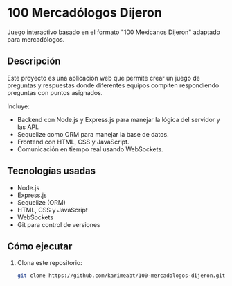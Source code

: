 # 100 Mercadólogos Dijeron

Juego interactivo basado en el formato "100 Mexicanos Dijeron" adaptado para mercadólogos.

## Descripción

Este proyecto es una aplicación web que permite crear un juego de preguntas y respuestas donde diferentes equipos compiten respondiendo preguntas con puntos asignados.

Incluye:

- Backend con Node.js y Express.js para manejar la lógica del servidor y las API.
- Sequelize como ORM para manejar la base de datos.
- Frontend con HTML, CSS y JavaScript.
- Comunicación en tiempo real usando WebSockets.

## Tecnologías usadas

- Node.js
- Express.js
- Sequelize (ORM)
- HTML, CSS y JavaScript
- WebSockets
- Git para control de versiones

## Cómo ejecutar

1. Clona este repositorio:
   ```bash
   git clone https://github.com/karimeabt/100-mercadologos-dijeron.git
